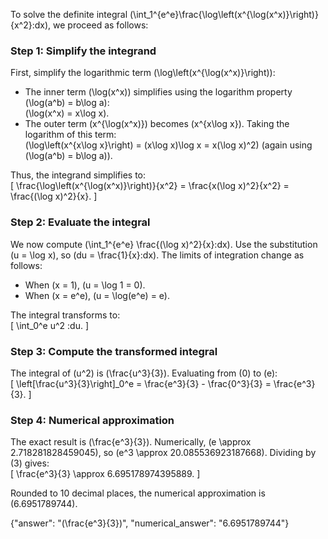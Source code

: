 

To solve the definite integral \(\int_1^{e^e}\frac{\log\left(x^{\log(x^x)}\right)}{x^2}\:dx\), we proceed as follows:

### Step 1: Simplify the integrand
First, simplify the logarithmic term \(\log\left(x^{\log(x^x)}\right)\):
- The inner term \(\log(x^x)\) simplifies using the logarithm property \(\log(a^b) = b\log a\):  
  \(\log(x^x) = x\log x\).
- The outer term \(x^{\log(x^x)}\) becomes \(x^{x\log x}\). Taking the logarithm of this term:  
  \(\log\left(x^{x\log x}\right) = (x\log x)\log x = x(\log x)^2\) (again using \(\log(a^b) = b\log a\)).

Thus, the integrand simplifies to:  
\[
\frac{\log\left(x^{\log(x^x)}\right)}{x^2} = \frac{x(\log x)^2}{x^2} = \frac{(\log x)^2}{x}.
\]

### Step 2: Evaluate the integral
We now compute \(\int_1^{e^e} \frac{(\log x)^2}{x}\:dx\). Use the substitution \(u = \log x\), so \(du = \frac{1}{x}\:dx\). The limits of integration change as follows:
- When \(x = 1\), \(u = \log 1 = 0\).
- When \(x = e^e\), \(u = \log(e^e) = e\).

The integral transforms to:  
\[
\int_0^e u^2 \:du.
\]

### Step 3: Compute the transformed integral
The integral of \(u^2\) is \(\frac{u^3}{3}\). Evaluating from \(0\) to \(e\):  
\[
\left[\frac{u^3}{3}\right]_0^e = \frac{e^3}{3} - \frac{0^3}{3} = \frac{e^3}{3}.
\]

### Step 4: Numerical approximation
The exact result is \(\frac{e^3}{3}\). Numerically, \(e \approx 2.718281828459045\), so \(e^3 \approx 20.085536923187668\). Dividing by \(3\) gives:  
\[
\frac{e^3}{3} \approx 6.695178974395889.
\]

Rounded to 10 decimal places, the numerical approximation is \(6.6951789744\).

{"answer": "\(\frac{e^3}{3}\)", "numerical_answer": "6.6951789744"}